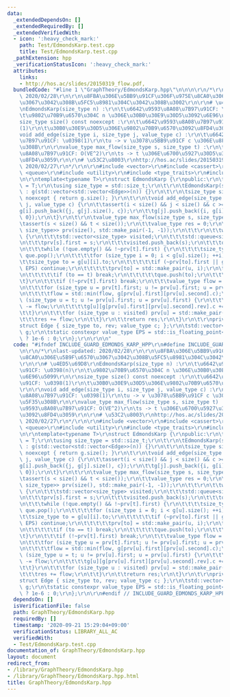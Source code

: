 ```yaml
---
data:
  _extendedDependsOn: []
  _extendedRequiredBy: []
  _extendedVerifiedWith:
  - icon: ':heavy_check_mark:'
    path: Test/EdmondsKarp.test.cpp
    title: Test/EdmondsKarp.test.cpp
  _pathExtension: hpp
  _verificationStatusIcon: ':heavy_check_mark:'
  attributes:
    links:
    - http://hos.ac/slides/20150319_flow.pdf,
  bundledCode: "#line 1 \"GraphTheory/EdmondsKarp.hpp\"\n\n\n\r\n/*\r\nlast-updated:\
    \ 2020/02/28\r\n\r\n\u8FBA\u306E\u5BB9\u91CF\u306F\u975E\u8CA0\u306E\u5B9F\u6570\
    \u3067\u3042\u308B\u5FC5\u8981\u304C\u3042\u308B\u3002\r\n\r\n# \u4ED5\u69D8\r\
    \nEdmondsKarp(size_type n) :\r\n\t\u6642\u9593\u8A08\u7B97\u91CF: \u0398(n)\r\n\
    \t\u9802\u70B9\u6570\u304C n \u306E\u30B0\u30E9\u30D5\u3092\u6E96\u5099\r\n\r\n\
    size_type size() const noexcept :\r\n\t\u6642\u9593\u8A08\u7B97\u91CF: \u0398\
    (1)\r\n\t\u30B0\u30E9\u30D5\u306E\u9802\u70B9\u6570\u3092\u8FD4\u3059\r\n\r\n\
    void add_edge(size_type i, size_type j, value_type c) :\r\n\t\u6642\u9593\u8A08\
    \u7B97\u91CF: \u0398(1)\r\n\tu -> v \u3078\u5BB9\u91CF c \u306E\u8FBA\u3092\u5F35\
    \u308B\r\n\r\nvalue_type max_flow(size_type s, size_type t) :\r\n\t\u6642\u9593\
    \u8A08\u7B97\u91CF: O(VE^2)\r\n\ts -> t \u306E\u6700\u5927\u30D5\u30ED\u30FC\u3092\
    \u8FD4\u3059\r\n\r\n# \u53C2\u8003\r\nhttp://hos.ac/slides/20150319_flow.pdf,\
    \ 2020/02/27\r\n*/\r\n\r\n#include <vector>\r\n#include <cassert>\r\n#include\
    \ <queue>\r\n#include <utility>\r\n#include <type_traits>\r\n#include <algorithm>\r\
    \n\r\ntemplate<typename T>\r\nstruct EdmondsKarp {\r\npublic:\r\n\tusing value_type\
    \ = T;\r\n\tusing size_type = std::size_t;\r\n\t\r\n\tEdmondsKarp(size_type n)\
    \ : g(std::vector<std::vector<Edge>>(n)) {}\r\n\t\r\n\tsize_type size() const\
    \ noexcept { return g.size(); }\r\n\t\r\n\tvoid add_edge(size_type i, size_type\
    \ j, value_type c) {\r\n\t\tassert(i < size() && j < size() && c >= 0);\r\n\t\t\
    g[i].push_back({j, g[j].size(), c});\r\n\t\tg[j].push_back({i, g[i].size() - 1,\
    \ 0});\r\n\t}\r\n\t\r\n\tvalue_type max_flow(size_type s, size_type t) {\r\n\t\
    \tassert(s < size() && t < size());\r\n\t\tvalue_type res = 0;\r\n\t\tstd::vector<std::pair<size_type,\
    \ size_type>> prv(size(), std::make_pair(-1, -1));\r\n\t\t\r\n\t\twhile (true)\
    \ {\r\n\t\t\tstd::vector<size_type> visited;\r\n\t\t\tstd::queue<size_type> que;\r\
    \n\t\t\tprv[s].first = s;\r\n\t\t\tvisited.push_back(s);\r\n\t\t\tque.push(s);\r\
    \n\t\t\twhile (!que.empty() && !~prv[t].first) {\r\n\t\t\t\tsize_type u = que.front();\
    \ que.pop();\r\n\t\t\t\tfor (size_type i = 0; i < g[u].size(); ++i) {\r\n\t\t\t\
    \t\tsize_type to = g[u][i].to;\r\n\t\t\t\t\tif (~prv[to].first || g[u][i].c <=\
    \ EPS) continue;\r\n\t\t\t\t\tprv[to] = std::make_pair(u, i);\r\n\t\t\t\t\tvisited.push_back(to);\r\
    \n\t\t\t\t\tif (to == t) break;\r\n\t\t\t\t\tque.push(to);\r\n\t\t\t\t}\r\n\t\t\
    \t}\r\n\t\t\tif (!~prv[t].first) break;\r\n\t\t\tvalue_type flow = g[prv[t].first][prv[t].second].c;\r\
    \n\t\t\tfor (size_type u = prv[t].first; u != prv[u].first; u = prv[u].first)\r\
    \n\t\t\t\tflow = std::min(flow, g[prv[u].first][prv[u].second].c);\r\n\t\t\tfor\
    \ (size_type u = t; u != prv[u].first; u = prv[u].first) {\r\n\t\t\t\tg[prv[u].first][prv[u].second].c\
    \ -= flow;\r\n\t\t\t\tg[u][g[prv[u].first][prv[u].second].rev].c += flow;\r\n\t\
    \t\t}\r\n\t\t\tfor (size_type u : visited) prv[u] = std::make_pair(-1, -1);\r\n\
    \t\t\tres += flow;\r\n\t\t}\r\n\t\treturn res;\r\n\t}\r\n\t\r\nprivate:\r\n\t\
    struct Edge { size_type to, rev; value_type c; };\r\n\tstd::vector<std::vector<Edge>>\
    \ g;\r\n\tstatic constexpr value_type EPS = std::is_floating_point<value_type>()\
    \ ? 1e-6 : 0;\r\n};\r\n\r\n\n"
  code: "#ifndef INCLUDE_GUARD_EDMONDS_KARP_HPP\r\n#define INCLUDE_GUARD_EDMONDS_KARP_HPP\r\
    \n\r\n/*\r\nlast-updated: 2020/02/28\r\n\r\n\u8FBA\u306E\u5BB9\u91CF\u306F\u975E\
    \u8CA0\u306E\u5B9F\u6570\u3067\u3042\u308B\u5FC5\u8981\u304C\u3042\u308B\u3002\
    \r\n\r\n# \u4ED5\u69D8\r\nEdmondsKarp(size_type n) :\r\n\t\u6642\u9593\u8A08\u7B97\
    \u91CF: \u0398(n)\r\n\t\u9802\u70B9\u6570\u304C n \u306E\u30B0\u30E9\u30D5\u3092\
    \u6E96\u5099\r\n\r\nsize_type size() const noexcept :\r\n\t\u6642\u9593\u8A08\u7B97\
    \u91CF: \u0398(1)\r\n\t\u30B0\u30E9\u30D5\u306E\u9802\u70B9\u6570\u3092\u8FD4\u3059\
    \r\n\r\nvoid add_edge(size_type i, size_type j, value_type c) :\r\n\t\u6642\u9593\
    \u8A08\u7B97\u91CF: \u0398(1)\r\n\tu -> v \u3078\u5BB9\u91CF c \u306E\u8FBA\u3092\
    \u5F35\u308B\r\n\r\nvalue_type max_flow(size_type s, size_type t) :\r\n\t\u6642\
    \u9593\u8A08\u7B97\u91CF: O(VE^2)\r\n\ts -> t \u306E\u6700\u5927\u30D5\u30ED\u30FC\
    \u3092\u8FD4\u3059\r\n\r\n# \u53C2\u8003\r\nhttp://hos.ac/slides/20150319_flow.pdf,\
    \ 2020/02/27\r\n*/\r\n\r\n#include <vector>\r\n#include <cassert>\r\n#include\
    \ <queue>\r\n#include <utility>\r\n#include <type_traits>\r\n#include <algorithm>\r\
    \n\r\ntemplate<typename T>\r\nstruct EdmondsKarp {\r\npublic:\r\n\tusing value_type\
    \ = T;\r\n\tusing size_type = std::size_t;\r\n\t\r\n\tEdmondsKarp(size_type n)\
    \ : g(std::vector<std::vector<Edge>>(n)) {}\r\n\t\r\n\tsize_type size() const\
    \ noexcept { return g.size(); }\r\n\t\r\n\tvoid add_edge(size_type i, size_type\
    \ j, value_type c) {\r\n\t\tassert(i < size() && j < size() && c >= 0);\r\n\t\t\
    g[i].push_back({j, g[j].size(), c});\r\n\t\tg[j].push_back({i, g[i].size() - 1,\
    \ 0});\r\n\t}\r\n\t\r\n\tvalue_type max_flow(size_type s, size_type t) {\r\n\t\
    \tassert(s < size() && t < size());\r\n\t\tvalue_type res = 0;\r\n\t\tstd::vector<std::pair<size_type,\
    \ size_type>> prv(size(), std::make_pair(-1, -1));\r\n\t\t\r\n\t\twhile (true)\
    \ {\r\n\t\t\tstd::vector<size_type> visited;\r\n\t\t\tstd::queue<size_type> que;\r\
    \n\t\t\tprv[s].first = s;\r\n\t\t\tvisited.push_back(s);\r\n\t\t\tque.push(s);\r\
    \n\t\t\twhile (!que.empty() && !~prv[t].first) {\r\n\t\t\t\tsize_type u = que.front();\
    \ que.pop();\r\n\t\t\t\tfor (size_type i = 0; i < g[u].size(); ++i) {\r\n\t\t\t\
    \t\tsize_type to = g[u][i].to;\r\n\t\t\t\t\tif (~prv[to].first || g[u][i].c <=\
    \ EPS) continue;\r\n\t\t\t\t\tprv[to] = std::make_pair(u, i);\r\n\t\t\t\t\tvisited.push_back(to);\r\
    \n\t\t\t\t\tif (to == t) break;\r\n\t\t\t\t\tque.push(to);\r\n\t\t\t\t}\r\n\t\t\
    \t}\r\n\t\t\tif (!~prv[t].first) break;\r\n\t\t\tvalue_type flow = g[prv[t].first][prv[t].second].c;\r\
    \n\t\t\tfor (size_type u = prv[t].first; u != prv[u].first; u = prv[u].first)\r\
    \n\t\t\t\tflow = std::min(flow, g[prv[u].first][prv[u].second].c);\r\n\t\t\tfor\
    \ (size_type u = t; u != prv[u].first; u = prv[u].first) {\r\n\t\t\t\tg[prv[u].first][prv[u].second].c\
    \ -= flow;\r\n\t\t\t\tg[u][g[prv[u].first][prv[u].second].rev].c += flow;\r\n\t\
    \t\t}\r\n\t\t\tfor (size_type u : visited) prv[u] = std::make_pair(-1, -1);\r\n\
    \t\t\tres += flow;\r\n\t\t}\r\n\t\treturn res;\r\n\t}\r\n\t\r\nprivate:\r\n\t\
    struct Edge { size_type to, rev; value_type c; };\r\n\tstd::vector<std::vector<Edge>>\
    \ g;\r\n\tstatic constexpr value_type EPS = std::is_floating_point<value_type>()\
    \ ? 1e-6 : 0;\r\n};\r\n\r\n#endif // INCLUDE_GUARD_EDMONDS_KARP_HPP"
  dependsOn: []
  isVerificationFile: false
  path: GraphTheory/EdmondsKarp.hpp
  requiredBy: []
  timestamp: '2020-09-21 15:29:04+09:00'
  verificationStatus: LIBRARY_ALL_AC
  verifiedWith:
  - Test/EdmondsKarp.test.cpp
documentation_of: GraphTheory/EdmondsKarp.hpp
layout: document
redirect_from:
- /library/GraphTheory/EdmondsKarp.hpp
- /library/GraphTheory/EdmondsKarp.hpp.html
title: GraphTheory/EdmondsKarp.hpp
---
```

